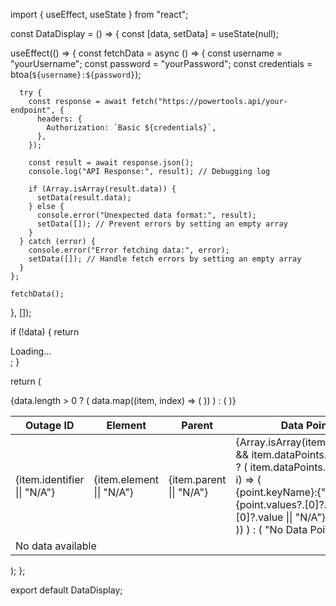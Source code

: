 import { useEffect, useState } from "react";

const DataDisplay = () => {
  const [data, setData] = useState(null);

  useEffect(() => {
    const fetchData = async () => {
      const username = "yourUsername";
      const password = "yourPassword";
      const credentials = btoa(`${username}:${password}`);

      try {
        const response = await fetch("https://powertools.api/your-endpoint", {
          headers: {
            Authorization: `Basic ${credentials}`,
          },
        });

        const result = await response.json();
        console.log("API Response:", result); // Debugging log
        
        if (Array.isArray(result.data)) {
          setData(result.data);
        } else {
          console.error("Unexpected data format:", result);
          setData([]); // Prevent errors by setting an empty array
        }
      } catch (error) {
        console.error("Error fetching data:", error);
        setData([]); // Handle fetch errors by setting an empty array
      }
    };

    fetchData();
  }, []);

  if (!data) {
    return <div className="p-4">Loading...</div>;
  }

  return (
    <div className="p-4 bg-gray-100">
      <div className="overflow-x-auto">
        <table className="min-w-full bg-white shadow-md rounded-lg">
          <thead className="bg-gray-200 text-gray-700">
            <tr>
              <th className="p-3 text-left">Outage ID</th>
              <th className="p-3 text-left">Element</th>
              <th className="p-3 text-left">Parent</th>
              <th className="p-3 text-left">Data Points</th>
            </tr>
          </thead>
          <tbody>
            {data.length > 0 ? (
              data.map((item, index) => (
                <tr key={index} className="border-b">
                  <td className="p-3">{item.identifier || "N/A"}</td>
                  <td className="p-3">{item.element || "N/A"}</td>
                  <td className="p-3">{item.parent || "N/A"}</td>
                  <td className="p-3">
                    {Array.isArray(item.dataPoints) && item.dataPoints.length > 0 ? (
                      item.dataPoints.map((point, i) => (
                        <div key={i} className="mb-2">
                          <span className="font-semibold">{point.keyName}:</span>{" "}
                          {point.values?.[0]?.data?.[0]?.value || "N/A"}
                        </div>
                      ))
                    ) : (
                      "No Data Points"
                    )}
                  </td>
                </tr>
              ))
            ) : (
              <tr>
                <td colSpan="4" className="p-4 text-center text-gray-500">
                  No data available
                </td>
              </tr>
            )}
          </tbody>
        </table>
      </div>
    </div>
  );
};

export default DataDisplay;

